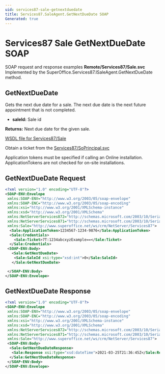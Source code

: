 ```yaml
---
uid: services87-sale-getnextduedate
title: Services87.SaleAgent.GetNextDueDate SOAP
Generated: true
---
```


# Services87 Sale GetNextDueDate SOAP

SOAP request and response examples **Remote/Services87/Sale.svc**
Implemented by the <see cref="M:SuperOffice.Services87.ISaleAgent.GetNextDueDate">SuperOffice.Services87.ISaleAgent.GetNextDueDate</see> method.

## GetNextDueDate

Gets the next due date for a sale. The next due date is the next future appointment that is not completed.

* **saleId:** Sale id

**Returns:** Next due date for the given sale.


[WSDL file for Services87/Sale](../Services87-Sale.md)

Obtain a ticket from the [Services87/SoPrincipal.svc](../SoPrincipal/SoPrincipal.md)

Application tokens must be specified if calling an Online installation. ApplicationTokens are not checked for on-site installations.

## GetNextDueDate Request

```xml
<?xml version="1.0" encoding="UTF-8"?>
<SOAP-ENV:Envelope
 xmlns:SOAP-ENV="http://www.w3.org/2003/05/soap-envelope"
 xmlns:SOAP-ENC="http://www.w3.org/2003/05/soap-encoding"
 xmlns:xsi="http://www.w3.org/2001/XMLSchema-instance"
 xmlns:xsd="http://www.w3.org/2001/XMLSchema"
 xmlns:NetServerServices872="http://schemas.microsoft.com/2003/10/Serialization/Arrays"
 xmlns:NetServerServices871="http://schemas.microsoft.com/2003/10/Serialization/"
 xmlns:Sale="http://www.superoffice.net/ws/crm/NetServer/Services87">
  <Sale:ApplicationToken>1234567-1234-9876</Sale:ApplicationToken>
  <Sale:Credentials>
    <Sale:Ticket>7T:1234abcxyzExample==</Sale:Ticket>
  </Sale:Credentials>
 <SOAP-ENV:Body>
   <Sale:GetNextDueDate>
    <Sale:SaleId xsi:type="xsd:int">0</Sale:SaleId>
   </Sale:GetNextDueDate>

 </SOAP-ENV:Body>
</SOAP-ENV:Envelope>

```


## GetNextDueDate Response

```xml
<?xml version="1.0" encoding="UTF-8"?>
<SOAP-ENV:Envelope
 xmlns:SOAP-ENV="http://www.w3.org/2003/05/soap-envelope"
 xmlns:SOAP-ENC="http://www.w3.org/2003/05/soap-encoding"
 xmlns:xsi="http://www.w3.org/2001/XMLSchema-instance"
 xmlns:xsd="http://www.w3.org/2001/XMLSchema"
 xmlns:NetServerServices872="http://schemas.microsoft.com/2003/10/Serialization/Arrays"
 xmlns:NetServerServices871="http://schemas.microsoft.com/2003/10/Serialization/"
 xmlns:Sale="http://www.superoffice.net/ws/crm/NetServer/Services87">
 <SOAP-ENV:Body>
  <Sale:GetNextDueDateResponse>
   <Sale:Response xsi:type="xsd:dateTime">2021-03-25T21:36:45Z</Sale:Response>
  </Sale:GetNextDueDateResponse>
 </SOAP-ENV:Body>
</SOAP-ENV:Envelope>

```

